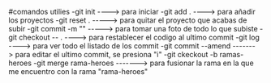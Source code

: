 #comandos utilies
-git init    ----> para iniciar
-git add .    ----> para añadir los proyectos
-git reset .    -----> para quitar el proyecto que acabas de subir
-git commit -m ""   -----> para tomar una foto de todo lo que subiste
-git checkout -- . ----> para restablecer el codigo al ultimo commit
-git log     ----> para ver todo el listado de los commit
-git commit --amend  -------> para editar el ultimo commit, se presiona "i"
-git ckeckout -b ramas-heroes
-git merge rama-heroes  -------> para fusionar la rama en la que me encuentro con la rama "rama-heroes"

